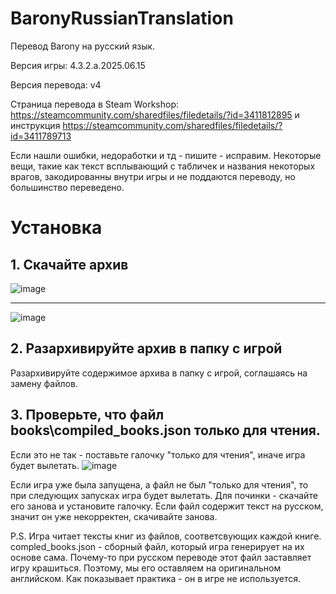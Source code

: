 # BaronyRussianTranslation
 
Перевод Barony на русский язык.

Версия игры: 4.3.2.a.2025.06.15

Версия перевода: v4

Страница перевода в Steam Workshop: https://steamcommunity.com/sharedfiles/filedetails/?id=3411812895 и инструкция https://steamcommunity.com/sharedfiles/filedetails/?id=3411789713

Если нашли ошибки, недоработки и тд - пишите - исправим.
Некоторые вещи, такие как текст всплывающий с табличек и названия некоторых врагов, закодированны внутри игры и не поддаются переводу, но большинство переведено. 

# Установка

## 1. Скачайте архив

![image](https://github.com/Kvasus/BaronyRussianTranslation/assets/84940635/6b35ef16-cff6-4400-8d27-ecef0c6605f5)

------------

![image](https://github.com/Kvasus/BaronyRussianTranslation/assets/84940635/53ff3af6-8581-4fc2-9a03-31521ba45393)

## 2. Разархивируйте архив в папку с игрой

Разархивируйте содержимое архива в папку с игрой, соглашаясь на замену файлов.

## 3. Проверьте, что файл books\compiled_books.json только для чтения.

Если это не так - поставьте галочку "только для чтения", иначе игра будет вылетать. 
![image](https://github.com/user-attachments/assets/18c3e69e-9ab7-429d-b611-32e4b0c820d5)


Если игра уже была запущена, а файл не был "только для чтения", то при следующих запусках игра будет вылетать. Для починки - скачайте его занова и установите галочку. Если файл содержит текст на русском, значит он уже некорректен, скачивайте занова.

P.S. Игра читает тексты книг из файлов, соответсвующих каждой книге. compled_books.json - сборный файл, который игра генерирует на их основе сама. Почему-то при русском переводе этот файл заставляет игру крашиться. Поэтому, мы его оставляем на оригинальном английском. Как показывает практика - он в игре не используется. 
